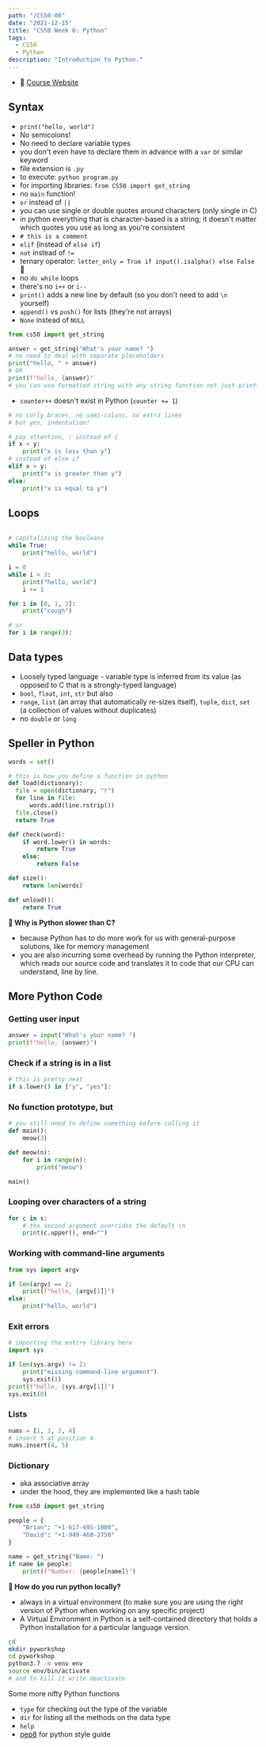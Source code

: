 ```yaml
---
path: "/CS50-06"
date: "2021-12-15"
title: "CS50 Week 6: Python"
tags:
  - CS50
  - Python
description: "Introduction to Python."
---
```



- 🔗 [Course Website](https://cs50.harvard.edu/x/2021/weeks/6/)

## Syntax

- `print("hello, world")`
- No semicolons!
- No need to declare variable types
- you don't even have to declare them in advance with a `var` or similar keyword
- file extension is `.py`
- to execute: `python program.py`
- for importing libraries: `from CS50 import get_string`
- no `main` function!
- `or` instead of `||`
- you can use single or double quotes around characters (only single in C)
- in python everything that is character-based is a string; it doesn't matter which quotes you use as long as  you're consistent
- `# this is a comment`
- `elif` (instead of `else if`)
- `not` instead of `!=`
- ternary operator: `letter_only = True if input().isalpha() else False` 🤯
- no `do while` loops
- there's no `i++` or `i--`
- `print()` adds a new line by default (so you don't need to add `\n` yourself)
- `append()` vs `push()` for lists (they're not arrays)
- `None` instead of `NULL`

```python
from cs50 import get_string

answer = get_string("What's your name? ")
# no need to deal with separate placeholders
print("hello, " + answer)
# OR
print(f"hello, {answer}"
# you can use formatted string with any string function not just printf 💡
```

- `counter++` doesn't exist in Python (`counter += 1`)

```python
# no curly braces, no semi-colons, no extra lines
# but yes, indentation!

# pay attention, : instead of {
if x < y:
    print("x is less than y")
# instead of else if
elif x > y:
    print("x is greater than y")
else:
    print("x is equal to y")
```

## Loops

```python

# capitalizing the booleans
while True:
    print("hello, world")

i = 0
while i < 3:
    print("hello, world")
    i += 1

for i in [0, 1, 2]:
    print("cough")

# or
for i in range(3):

```

## Data types

- Loosely typed language - variable type is inferred from its value (as opposed to C that is a strongly-typed language)
- `bool`, `float`, `int`, `str` but also
- `range`, `list` (an array that automatically re-sizes itself), `tuple`, `dict`, `set` (a collection of values without duplicates)
- no `double` or `long`

## Speller in Python

```python
words = set()

# this is how you define a function in python
def load(dictionary):
  file = open(dictionary, "r")
  for line in file:
      words.add(line.rstrip())
  file.close()
  return True

def check(word):
    if word.lower() in words:
        return True
    else:
        return False

def size():
    return len(words)

def unload():
    return True

```

**🤔 Why is Python slower than C?**

- because Python has to do more work for us with general-purpose solutions, like for memory management
- you are also incurring some overhead by running the Python interpreter, which reads our source code and translates it to code that our CPU can understand, line by line.

## More Python Code

### Getting user input
```python
answer = input("What's your name? ")
print(f"hello, {answer}")
```

### Check if a string is in a list

```python
# this is pretty neat
if s.lower() in ["y", "yes"]:
```

### No function prototype, but
```python
# you still need to define something before calling it
def main():
    meow(3)

def meow(n):
    for i in range(n):
        print("meow")

main()

```

### Looping over characters of a string

```python
for c in s:
	# the second argument overrides the default \n
    print(c.upper(), end="")
```

### Working with command-line arguments

```python
from sys import argv

if len(argv) == 2:
    print(f"hello, {argv[1]}")
else:
    print("hello, world")
```

### Exit errors

```python
# importing the entire library here
import sys

if len(sys.argv) != 2:
    print("missing command-line argument")
    sys.exit(1)
print(f"hello, {sys.argv[1]}")
sys.exit(0)

```


### Lists

```python
nums = [1, 2, 3, 4]
# insert 5 at position 4
nums.insert(4, 5)
```

### Dictionary
- aka associative array
- under the hood, they are implemented like a hash table
```python
from cs50 import get_string

people = {
    "Brian": "+1-617-495-1000",
    "David": "+1-949-468-2750"
}

name = get_string("Name: ")
if name in people:
    print(f"Number: {people[name]}")

```


**🤔 How do you run python locally?**

- always in a virtual environment (to make sure you are using the right version of Python when working on any specific project)
- A Virtual Environment in Python is a self-contained directory that holds a Python installation for a particular language version.

```bash
cd
mkdir pyworkshop
cd pyworkshop
python3.7 -m venv env
source env/bin/activate
# and to kill it write deactivate
```

Some more nifty Python functions

- `type` for checking out the type of the variable
- `dir` for listing all the methods on the data type
- `help`
- [pep8](https://pep8.org/) for python style guide
